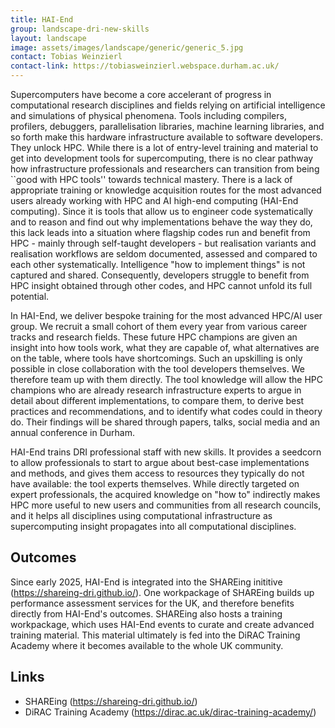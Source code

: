 ```yaml
---
title: HAI‑End
group: landscape-dri-new-skills
layout: landscape
image: assets/images/landscape/generic/generic_5.jpg
contact: Tobias Weinzierl
contact-link: https://tobiasweinzierl.webspace.durham.ac.uk/
---
```


Supercomputers have become a core accelerant of progress in computational
research disciplines and fields relying on artificial intelligence and simulations of physical phenomena. Tools including compilers, profilers, debuggers, parallelisation libraries, machine learning libraries, and so forth make this hardware infrastructure available to software developers. They unlock HPC. While there is a lot of entry-level training and material to get into development tools for supercomputing, there is no clear pathway how infrastructure professionals and researchers can transition from being ``good with HPC tools'' towards technical mastery. There is a lack of appropriate training or knowledge acquisition routes for the most advanced users already working with HPC and AI high-end computing (HAI-End computing). Since it is tools that allow us to engineer code systematically and to reason and find out why implementations behave the way they do, this lack leads into a situation where flagship codes run and benefit from HPC - mainly through self-taught developers - but realisation variants and realisation workflows are seldom documented, assessed and compared to each other systematically. Intelligence "how to implement things" is not captured and shared. Consequently, developers struggle to benefit from HPC insight obtained through other codes, and HPC cannot unfold its full potential.


In HAI-End, we deliver bespoke training for the most advanced HPC/AI user group.
We recruit a small cohort of them every year from various career tracks and
research fields. These future HPC champions are given an insight into how tools
work, what they are capable of, what alternatives are on the table, where tools
have shortcomings. Such an upskilling is only possible in close collaboration
with the tool developers themselves. We therefore team up with them directly.
The tool knowledge will allow the HPC champions who are already research
infrastructure experts to argue in detail about different implementations, to
compare them, to derive best practices and recommendations, and to identify what codes could in theory do. Their findings will be shared through papers, talks, social media and an annual conference in Durham.


HAI-End trains DRI professional staff with new skills. It provides a seedcorn to
allow professionals to start to argue about best-case implementations and
methods, and gives them access to resources they typically do not have
available: the tool experts themselves. While directly targeted on expert
professionals, the acquired knowledge on "how to" indirectly makes HPC
more useful to new users and communities from all research councils, and it
helps all disciplines using computational infrastructure as supercomputing
insight propagates into all computational disciplines.

## Outcomes

Since early 2025, HAI-End is integrated into the SHAREing inititive (https://shareing-dri.github.io/).
One workpackage of SHAREing builds up performance assessment services for the UK, and therefore benefits directly from HAI-End's outcomes.
SHAREing also hosts a training workpackage, which uses HAI-End events to curate and create advanced training material.
This material ultimately is fed into the DiRAC Training Academy where it becomes available to the whole UK community.

## Links 

- SHAREing (https://shareing-dri.github.io/)
- DiRAC Training Academy (https://dirac.ac.uk/dirac-training-academy/)

